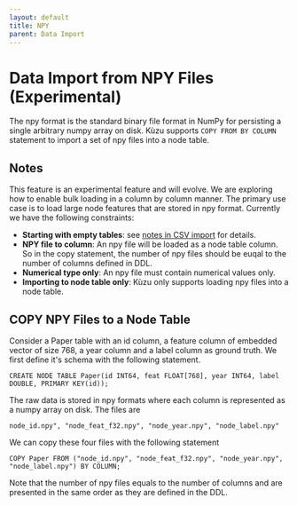 ```yaml
---
layout: default
title: NPY
parent: Data Import
---
```


# Data Import from NPY Files (**Experimental**)
The npy format is the standard binary file format in NumPy for persisting a single arbitrary numpy array on disk. Kùzu supports `COPY FROM BY COLUMN` statement to import a set of npy files into a node table.

## Notes
This feature is an experimental feature and will evolve. We are exploring how to enable bulk loading in a column by column manner. The primary use case is to load large node features that are stored in npy format. Currently we have the following constraints:
- **Starting with empty tables**: see [notes in CSV import](csv-import.md#several-notes) for details.
- **NPY file to column**: An npy file will be loaded as a node table column. So in the copy statement, the number of npy files should be euqal to the number of columns defined in DDL.
- **Numerical type only**: An npy file must contain numerical values only.
- **Importing to node table only**: Kùzu only supports loading npy files into a node table.

## COPY NPY Files to a Node Table
Consider a Paper table with an id column, a feature column of embedded vector of size 768, a year column and a label column as ground truth. We first define it's schema with the following statement.
```
CREATE NODE TABLE Paper(id INT64, feat FLOAT[768], year INT64, label DOUBLE, PRIMARY KEY(id));
```
The raw data is stored in npy formats where each column is represented as a numpy array on disk. The files are
```
node_id.npy", "node_feat_f32.npy", "node_year.npy", "node_label.npy"
```
We can copy these four files with the following statement
```
COPY Paper FROM ("node_id.npy", "node_feat_f32.npy", "node_year.npy", "node_label.npy") BY COLUMN;
```

Note that the number of npy files equals to the number of columns and are presented in the same order as they are defined in the DDL.